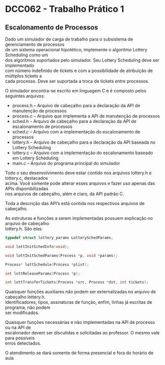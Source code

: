 # DCC062 - Trabalho Prático 1
## Escalonamento	de	Processos

Dado	um	simulador	de	carga	de	trabalho	para	o	subsistema	de	gerenciamento	de	processos	
de	um	sistema	operacional	hipotético,	implemente	o	algoritmo	Lottery	Scheduling	como	um	
dos	algoritmos	suportados	pelo	simulador. Seu	Lottery	Scheduling	deve	ser	implementado	
com	número	indefinido	de	tickets	e	com	a	possibilidade	de	atribuição	de	múltiplos	tickets	a	
cada	processo. Deve	ser	suportada	a	troca	de	tickets	entre	processos.

O	simulador	encontra-se	escrito	em	linguagem	C	e	é	composto	pelos	seguintes	arquivos:

* process.h	– Arquivo	de	cabeçalho	para	a	declaração	da	API	de	manutenção	de	processos
* process.c	– Arquivo	que	implementa	a	API	de	manutenção	de	processos
* sched.h	– Arquivo	de	cabeçalho	para	a	declaração	da	API	de	escalonamento	de	processos
* sched.c	– Arquivo	com	a	implementação	do	escalonamento	de	processos
* lottery.h	– Arquivo	de	cabeçalho	para	a	declaração	da	API	baseada	no	Lottery	Scheduling
* lottery.c	– Arquivo	com	a	implementação	do	escalonamento	baseado	em	Lottery	Scheduling
* main.c	– Arquivo	do	programa	principal	do	simulador

Todo	o	seu	desenvolvimento	deve	estar	contido	nos	arquivos	lottery.h	e	lottery.c,	destacados	
acima.	Você	somente	pode	alterar	esses	arquivos	e	fazer	uso	apenas	das	APIs	disponibilizadas	
nos	arquivos	de	cabeçalho,	além	é	claro,	da	API	padrão	C.

Toda	a	descrição	das	API’s	está	contida	nos	respectivos	arquivos	de	cabeçalho.

As	estruturas	e	funções	a	serem	implementadas	possuem	explicação	no	arquivo	de	cabeçalho	
lottery.h.	São elas:

```c
typedef struct lottery_params LotterySchedParams;

void lottInitSchedInfo(void);

void lottInitSchedParams(Process *p, void *params);

Process* lottSchedule(Process *plist);

int lottReleaseParams(Process *p);

int lottTransferTickets(Process *src, Process *dst, int tickets);
```

Quaisquer	funções	auxiliares	não	podem	ser	externalizadas	no	arquivo	de	cabeçalho	lottery.h.	
Identificadores,	tipos,	assinaturas	de	função,	enfim,	linhas	já	escritas	de	programa,	não	podem	
ser	modificados.

Quaisquer	funções	necessárias	e	não	implementadas	na	API	de	processo	ou	na	API	de	
escalonador	devem	ser	discutidas	e	solicitadas	ao	professor.	O	mesmo	vale	para	possíveis	
erros	detectados.

O	atendimento	se	dará	somente	de	forma	presencial	e	fora	do	horário	de	aula
